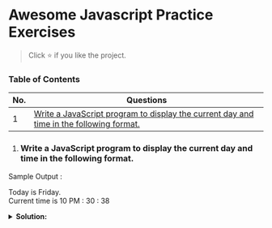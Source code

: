 # Awesome Javascript Practice Exercises

> Click :star: if you like the project.

### Table of Contents

| No. | Questions                                                                                                                                                                           |
| --- | ----------------------------------------------------------------------------------------------------------------------------------------------------------------------------------- |
| 1   | [Write a JavaScript program to display the current day and time in the following format.](#write-a-javascript-program-to-display-the-current-day-and-time-in-the-following-format.) |

1. ### Write a JavaScript program to display the current day and time in the following format.

Sample Output :

<p>
Today is Friday.<br />
Current time is 10 PM : 30 : 38
</p>
<details><summary><b>Solution:</b></summary>
<p>

```javascript
function getTime(today) {
  const ampm = today.getHours() > 12 ? 'pm' : 'am';
  const hours = today.getHours() % 12 ? today.getHours() % 12 : 12;
  const minutes =
    today.getMinutes() < 10 ? `0${today.getMinutes()}` : today.getMinutes();
  const seconds =
    today.getSeconds() < 10 ? `0${today.getSeconds()}` : today.getSeconds();

  return `${hours} ${ampm} : ${minutes} : ${seconds}`;
}

function getDay(today) {
  return [
    'Sunday',
    'Monday',
    'Tuesday',
    'Wednesday',
    'Thursday',
    'Friday',
    'Saturday',
  ][today.getDay()];
}

const d = new Date();
console.log(`Today is ${getDay(d)}`);
console.log(`Current time is ${getTime(d)}`);
```

<p>
</details>
